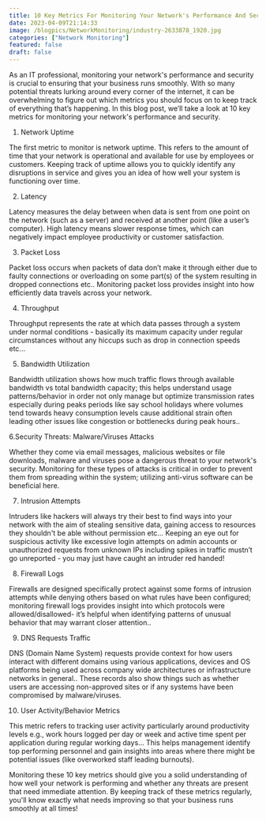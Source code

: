 ```yaml
---
title: 10 Key Metrics For Monitoring Your Network's Performance And Security
date: 2023-04-09T21:14:33
image: /blogpics/NetworkMonitoring/industry-2633878_1920.jpg
categories: ["Network Monitoring"]
featured: false
draft: false
---
```

As an IT professional, monitoring your network's performance and security is crucial to ensuring that your business runs smoothly. With so many potential threats lurking around every corner of the internet, it can be overwhelming to figure out which metrics you should focus on to keep track of everything that’s happening. In this blog post, we’ll take a look at 10 key metrics for monitoring your network's performance and security.

1. Network Uptime

The first metric to monitor is network uptime. This refers to the amount of time that your network is operational and available for use by employees or customers. Keeping track of uptime allows you to quickly identify any disruptions in service and gives you an idea of how well your system is functioning over time.

2. Latency 

Latency measures the delay between when data is sent from one point on the network (such as a server) and received at another point (like a user’s computer). High latency means slower response times, which can negatively impact employee productivity or customer satisfaction.

3. Packet Loss 

Packet loss occurs when packets of data don’t make it through either due to faulty connections or overloading on some part(s) of the system resulting in dropped connections etc.. Monitoring packet loss provides insight into how efficiently data travels across your network.

4. Throughput

Throughput represents the rate at which data passes through a system under normal conditions - basically its maximum capacity under regular circumstances without any hiccups such as drop in connection speeds etc...

5. Bandwidth Utilization 

Bandwidth utilization shows how much traffic flows through available bandwidth vs total bandwidth capacity; this helps understand usage patterns/behavior in order not only manage but optimize transmission rates especially during peaks periods like say school holidays where volumes tend towards heavy consumption levels cause additional strain often leading other issues like congestion or bottlenecks during peak hours..

6.Security Threats: Malware/Viruses Attacks 

Whether they come via email messages, malicious websites or file downloads, malware and viruses pose a dangerous threat to your network's security. Monitoring for these types of attacks is critical in order to prevent them from spreading within the system; utilizing anti-virus software can be beneficial here.

7. Intrusion Attempts 

Intruders like hackers will always try their best to find ways into your network with the aim of stealing sensitive data, gaining access to resources they shouldn't be able without permission etc… Keeping an eye out for suspicious activity like excessive login attempts on admin accounts or unauthorized requests from unknown IPs including spikes in traffic mustn’t go unreported - you may just have caught an intruder red handed!

8. Firewall Logs

Firewalls are designed specifically protect against some forms of intrusion attempts while denying others based on what rules have been configured; monitoring firewall logs provides insight into which protocols were allowed/disallowed- it’s helpful when identifying patterns of unusual behavior that may warrant closer attention..

9. DNS Requests Traffic

DNS (Domain Name System) requests provide context for how users interact with different domains using various applications, devices and OS platforms being used across company wide architectures or infrastructure networks in general.. These records also show things such as whether users are accessing non-approved sites or if any systems have been compromised by malware/viruses.

10. User Activity/Behavior Metrics

This metric refers to tracking user activity particularly around productivity levels e.g., work hours logged per day or week and active time spent per application during regular working days... This helps management identify top performing personnel and gain insights into areas where there might be potential issues (like overworked staff leading burnouts).

Monitoring these 10 key metrics should give you a solid understanding of how well your network is performing and whether any threats are present that need immediate attention. By keeping track of these metrics regularly, you'll know exactly what needs improving so that your business runs smoothly at all times!